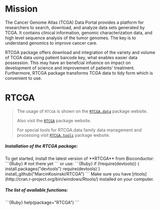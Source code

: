 # Mission

The Cancer Genome Atlas (TCGA) Data Portal provides a platform for researchers to search, download, and analyze data sets generated by TCGA. It contains clinical information, genomic characterization data, and high level sequence analysis of the tumor genomes. The key is to understand genomics to improve cancer care. 

RTCGA package offers download and integration of the variety and volume of TCGA data using patient barcode key, what enables easier data possession. This may have an benefcial infuence on impact on development of science and improvement of patients' treatment. Furthermore, RTCGA package transforms TCGA data to tidy form which is convenient to use.

# RTCGA

>
> The usage of `RTCGA` is shown on the [`RTCGA.data`](https://github.com/mi2-warsaw/RTCGA.data) package website.
>
> Also visit the [`RTCGA`](https://github.com/MarcinKosinski/RTCGA) package website. 
>
> For special tools for RTCGA.data family data management and processing visit [`RTCGA.tools`](https://github.com/mi2-warsaw/RTCGA.tools) package website.
>

<h5> Installation of the RTCGA package: </h5>
To get started, install the latest version of **RTCGA** from Bioconductor:
```{Ruby}
# not there yet
```
or use:
```{Ruby}
if (!require(devtools)) {
    install.packages("devtools")
    require(devtools)
}
install_github("MarcinKosinski/RTCGA")
```
Make sure you have [rtools](http://cran.r-project.org/bin/windows/Rtools/) installed on your computer.

<h5> The list of available functions: </h5>
```{Ruby}
help(package="RTCGA")
```



